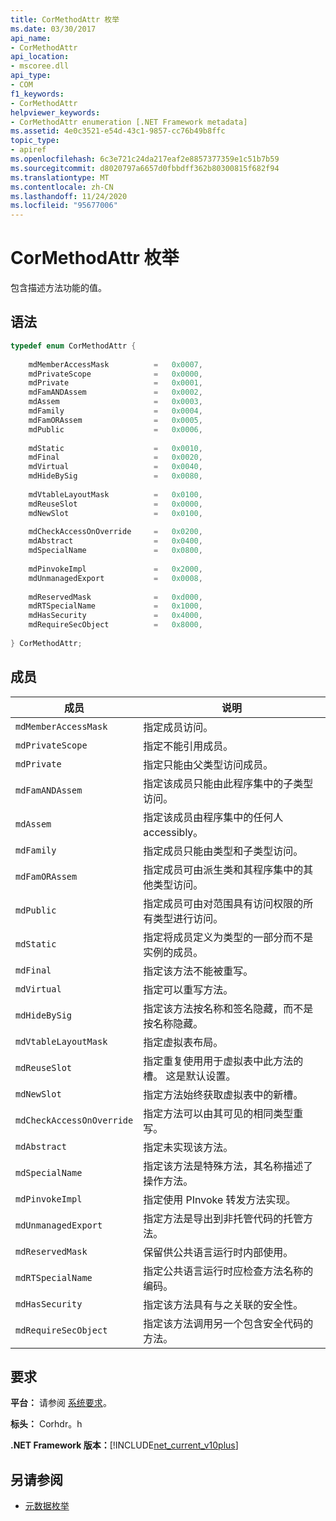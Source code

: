 ```yaml
---
title: CorMethodAttr 枚举
ms.date: 03/30/2017
api_name:
- CorMethodAttr
api_location:
- mscoree.dll
api_type:
- COM
f1_keywords:
- CorMethodAttr
helpviewer_keywords:
- CorMethodAttr enumeration [.NET Framework metadata]
ms.assetid: 4e0c3521-e54d-43c1-9857-cc76b49b8ffc
topic_type:
- apiref
ms.openlocfilehash: 6c3e721c24da217eaf2e8857377359e1c51b7b59
ms.sourcegitcommit: d8020797a6657d0fbbdff362b80300815f682f94
ms.translationtype: MT
ms.contentlocale: zh-CN
ms.lasthandoff: 11/24/2020
ms.locfileid: "95677006"
---
```

# <a name="cormethodattr-enumeration"></a>CorMethodAttr 枚举

包含描述方法功能的值。  
  
## <a name="syntax"></a>语法  
  
```cpp  
typedef enum CorMethodAttr {  
  
    mdMemberAccessMask          =   0x0007,  
    mdPrivateScope              =   0x0000,  
    mdPrivate                   =   0x0001,  
    mdFamANDAssem               =   0x0002,  
    mdAssem                     =   0x0003,  
    mdFamily                    =   0x0004,  
    mdFamORAssem                =   0x0005,  
    mdPublic                    =   0x0006,  
  
    mdStatic                    =   0x0010,  
    mdFinal                     =   0x0020,  
    mdVirtual                   =   0x0040,  
    mdHideBySig                 =   0x0080,  
  
    mdVtableLayoutMask          =   0x0100,  
    mdReuseSlot                 =   0x0000,  
    mdNewSlot                   =   0x0100,  
  
    mdCheckAccessOnOverride     =   0x0200,  
    mdAbstract                  =   0x0400,  
    mdSpecialName               =   0x0800,  
  
    mdPinvokeImpl               =   0x2000,  
    mdUnmanagedExport           =   0x0008,  
  
    mdReservedMask              =   0xd000,  
    mdRTSpecialName             =   0x1000,  
    mdHasSecurity               =   0x4000,  
    mdRequireSecObject          =   0x8000,  
  
} CorMethodAttr;  
```  
  
## <a name="members"></a>成员  
  
|成员|说明|  
|------------|-----------------|  
|`mdMemberAccessMask`|指定成员访问。|  
|`mdPrivateScope`|指定不能引用成员。|  
|`mdPrivate`|指定只能由父类型访问成员。|  
|`mdFamANDAssem`|指定该成员只能由此程序集中的子类型访问。|  
|`mdAssem`|指定该成员由程序集中的任何人 accessibly。|  
|`mdFamily`|指定成员只能由类型和子类型访问。|  
|`mdFamORAssem`|指定成员可由派生类和其程序集中的其他类型访问。|  
|`mdPublic`|指定成员可由对范围具有访问权限的所有类型进行访问。|  
|`mdStatic`|指定将成员定义为类型的一部分而不是实例的成员。|  
|`mdFinal`|指定该方法不能被重写。|  
|`mdVirtual`|指定可以重写方法。|  
|`mdHideBySig`|指定该方法按名称和签名隐藏，而不是按名称隐藏。|  
|`mdVtableLayoutMask`|指定虚拟表布局。|  
|`mdReuseSlot`|指定重复使用用于虚拟表中此方法的槽。 这是默认设置。|  
|`mdNewSlot`|指定方法始终获取虚拟表中的新槽。|  
|`mdCheckAccessOnOverride`|指定方法可以由其可见的相同类型重写。|  
|`mdAbstract`|指定未实现该方法。|  
|`mdSpecialName`|指定该方法是特殊方法，其名称描述了操作方法。|  
|`mdPinvokeImpl`|指定使用 PInvoke 转发方法实现。|  
|`mdUnmanagedExport`|指定方法是导出到非托管代码的托管方法。|  
|`mdReservedMask`|保留供公共语言运行时内部使用。|  
|`mdRTSpecialName`|指定公共语言运行时应检查方法名称的编码。|  
|`mdHasSecurity`|指定该方法具有与之关联的安全性。|  
|`mdRequireSecObject`|指定该方法调用另一个包含安全代码的方法。|  
  
## <a name="requirements"></a>要求  

 **平台：** 请参阅 [系统要求](../../get-started/system-requirements.md)。  
  
 **标头：** Corhdr。h  
  
 **.NET Framework 版本：**[!INCLUDE[net_current_v10plus](../../../../includes/net-current-v10plus-md.md)]  
  
## <a name="see-also"></a>另请参阅

- [元数据枚举](metadata-enumerations.md)
